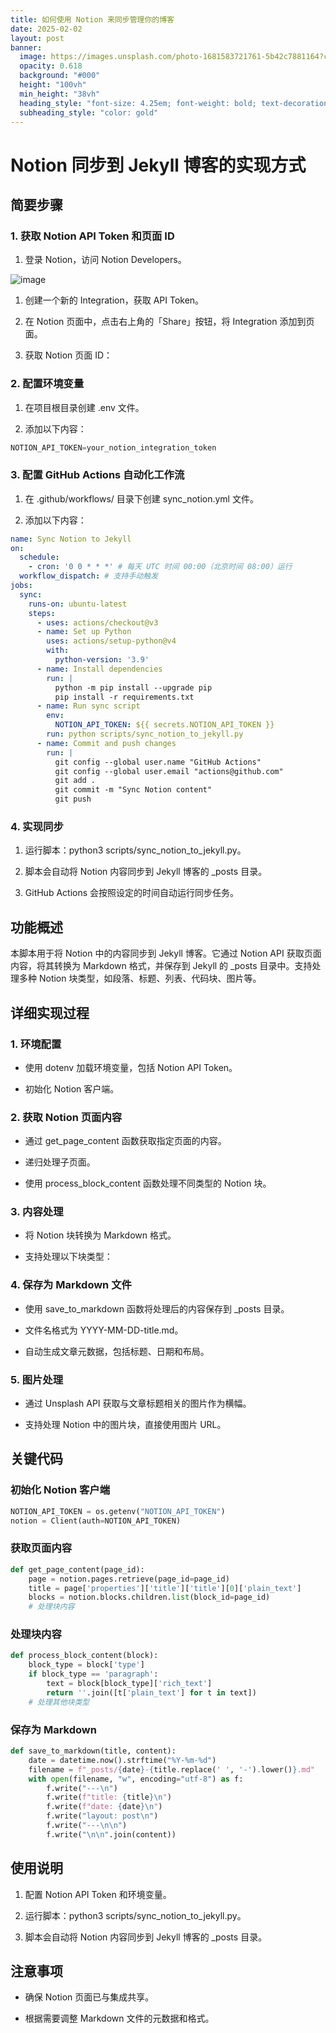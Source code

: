 ```yaml
---
title: 如何使用 Notion 来同步管理你的博客
date: 2025-02-02
layout: post
banner:
  image: https://images.unsplash.com/photo-1681583721761-5b42c7881164?crop=entropy&cs=tinysrgb&fit=max&fm=jpg&ixid=M3w2OTIwMzJ8MHwxfHJhbmRvbXx8fHx8fHx8fDE3Mzg1MTMyNTh8&ixlib=rb-4.0.3&q=80&w=1080
  opacity: 0.618
  background: "#000"
  height: "100vh"
  min_height: "38vh"
  heading_style: "font-size: 4.25em; font-weight: bold; text-decoration: underline"
  subheading_style: "color: gold"
---
```


# Notion 同步到 Jekyll 博客的实现方式

## 简要步骤

### 1. 获取 Notion API Token 和页面 ID

1. 登录 Notion，访问 Notion Developers。

![image](https://prod-files-secure.s3.us-west-2.amazonaws.com/a7a0cc5a-89b9-4cda-8686-1fba0ca52f40/d19c1afe-dea5-4312-9333-786b0ba83054/image.png?X-Amz-Algorithm=AWS4-HMAC-SHA256&X-Amz-Content-Sha256=UNSIGNED-PAYLOAD&X-Amz-Credential=ASIAZI2LB466WYWLYUKR%2F20250202%2Fus-west-2%2Fs3%2Faws4_request&X-Amz-Date=20250202T162058Z&X-Amz-Expires=3600&X-Amz-Security-Token=IQoJb3JpZ2luX2VjEOT%2F%2F%2F%2F%2F%2F%2F%2F%2F%2FwEaCXVzLXdlc3QtMiJHMEUCIQDYZPRMYu%2BzAsYZqxD45LBqHS5GuDRLpkv6XegwjAJT0QIgI9pVGsHED9%2FB%2F83n%2BAL6kqCxxRj29nCg36vJ3u6%2ByW0qiAQI7f%2F%2F%2F%2F%2F%2F%2F%2F%2F%2FARAAGgw2Mzc0MjMxODM4MDUiDEs%2F%2BT%2FHfk78ql97gCrcA4%2FE9JitNn9At0iQZv4dYY01s2FAnD%2BSU3Z%2FrZGSeU0FsQe51EpCVWDkho48nvNIZP%2BTsQoc56gaA1ZwnkequiTg0gWrl3KmgWSqyaCr%2BmUBgEIUgidHKZkt7Wpzub%2BqyQI8oS%2FfUIQcdt0Y0kY%2BIkwiTVyW4Kpda2UV4dzP%2FkKs8kZJx5tWs8AlKJiEhGGS4LgbXmOEpH%2FkbTWKeOx%2B5MGNnTQKyN3jAKas0aUgD40MIxxbin14KIaMxeRREDJJqHmyeB413tD5oLvwXNR4xnlZYbBSrnvj1jGK9z19FCYH41TYA7kQMyrj9uyZAmZGSokOEkWSgRSwsFeUv%2BN%2BFAvdwhYfL1Uosc%2F53DmDWmdbEYpef5%2FWo%2Fp5dKXn%2FEtbFy335AoV9cRNx9%2FEL3skt58ydEjZ1LQ%2B88Wl6SyHbG6r%2FrUdbxK9jeG%2F%2Fi83tQNbg4GhFDGYPywT76ATnCn8BTL3gvrbzt5iJi6BQoHBm47QvIvStJIUvroQUzsxin0paswygYi%2BW3EbClK%2BnBHX5KxVQ%2B%2FEBR6mU1Lvw4TNkpctk8NDO%2FT5D5OPbcYQFcNNb%2B%2FOX61ibPEFOtKYMiX1o1ECdC7COBhsvbFzeMKlNgd9RcJOZJN8b7Aul0UEMJnB%2FbwGOqUB6z1SXPkF%2F0dqYd7HdLTgyMOjzqUHHWv688rzAalrPayuWkjvN1U%2FzMze0aAq%2BfdkWjpSqTs3popyJWg8J5WHAxzf09x26CGOKSf5Y1UkUExGydCrYMDsZ%2ByOG%2BxRj8Vazj0GeCKNiDkrHxZEVySLuZAOCT6WZg61AMuJhKAfE7DZ%2BXQIslOckVPVk1unYkOKQnVvl%2FB5T1bQOipcX8tfhjju%2B7rn&X-Amz-Signature=c063c6973be9eb1b765833d8712dc0e417438aae4792a767a8b57cc3823b973e&X-Amz-SignedHeaders=host&x-id=GetObject)

1. 创建一个新的 Integration，获取 API Token。

1. 在 Notion 页面中，点击右上角的「Share」按钮，将 Integration 添加到页面。

1. 获取 Notion 页面 ID：


### 2. 配置环境变量

1. 在项目根目录创建 .env 文件。

1. 添加以下内容：

```javascript
NOTION_API_TOKEN=your_notion_integration_token
```

### 3. 配置 GitHub Actions 自动化工作流

1. 在 .github/workflows/ 目录下创建 sync_notion.yml 文件。

1. 添加以下内容：

```yaml
name: Sync Notion to Jekyll
on:
  schedule:
    - cron: '0 0 * * *' # 每天 UTC 时间 00:00（北京时间 08:00）运行
  workflow_dispatch: # 支持手动触发
jobs:
  sync:
    runs-on: ubuntu-latest
    steps:
      - uses: actions/checkout@v3
      - name: Set up Python
        uses: actions/setup-python@v4
        with:
          python-version: '3.9'
      - name: Install dependencies
        run: |
          python -m pip install --upgrade pip
          pip install -r requirements.txt
      - name: Run sync script
        env:
          NOTION_API_TOKEN: ${{ secrets.NOTION_API_TOKEN }}
        run: python scripts/sync_notion_to_jekyll.py
      - name: Commit and push changes
        run: |
          git config --global user.name "GitHub Actions"
          git config --global user.email "actions@github.com"
          git add .
          git commit -m "Sync Notion content"
          git push
```

### 4. 实现同步

1. 运行脚本：python3 scripts/sync_notion_to_jekyll.py。

1. 脚本会自动将 Notion 内容同步到 Jekyll 博客的 _posts 目录。

1. GitHub Actions 会按照设定的时间自动运行同步任务。

## 功能概述

本脚本用于将 Notion 中的内容同步到 Jekyll 博客。它通过 Notion API 获取页面内容，将其转换为 Markdown 格式，并保存到 Jekyll 的 _posts 目录中。支持处理多种 Notion 块类型，如段落、标题、列表、代码块、图片等。

## 详细实现过程

### 1. 环境配置

- 使用 dotenv 加载环境变量，包括 Notion API Token。

- 初始化 Notion 客户端。

### 2. 获取 Notion 页面内容

- 通过 get_page_content 函数获取指定页面的内容。

- 递归处理子页面。

- 使用 process_block_content 函数处理不同类型的 Notion 块。

### 3. 内容处理

- 将 Notion 块转换为 Markdown 格式。

- 支持处理以下块类型：


### 4. 保存为 Markdown 文件

- 使用 save_to_markdown 函数将处理后的内容保存到 _posts 目录。

- 文件名格式为 YYYY-MM-DD-title.md。

- 自动生成文章元数据，包括标题、日期和布局。

### 5. 图片处理

- 通过 Unsplash API 获取与文章标题相关的图片作为横幅。

- 支持处理 Notion 中的图片块，直接使用图片 URL。

## 关键代码

### 初始化 Notion 客户端

```python
NOTION_API_TOKEN = os.getenv("NOTION_API_TOKEN")
notion = Client(auth=NOTION_API_TOKEN)
```

### 获取页面内容

```python
def get_page_content(page_id):
    page = notion.pages.retrieve(page_id=page_id)
    title = page['properties']['title']['title'][0]['plain_text']
    blocks = notion.blocks.children.list(block_id=page_id)
    # 处理块内容
```

### 处理块内容

```python
def process_block_content(block):
    block_type = block['type']
    if block_type == 'paragraph':
        text = block[block_type]['rich_text']
        return ''.join([t['plain_text'] for t in text])
    # 处理其他块类型
```

### 保存为 Markdown

```python
def save_to_markdown(title, content):
    date = datetime.now().strftime("%Y-%m-%d")
    filename = f"_posts/{date}-{title.replace(' ', '-').lower()}.md"
    with open(filename, "w", encoding="utf-8") as f:
        f.write("---\n")
        f.write(f"title: {title}\n")
        f.write(f"date: {date}\n")
        f.write("layout: post\n")
        f.write("---\n\n")
        f.write("\n\n".join(content))
```

## 使用说明

1. 配置 Notion API Token 和环境变量。

1. 运行脚本：python3 scripts/sync_notion_to_jekyll.py。

1. 脚本会自动将 Notion 内容同步到 Jekyll 博客的 _posts 目录。

## 注意事项

- 确保 Notion 页面已与集成共享。

- 根据需要调整 Markdown 文件的元数据和格式。